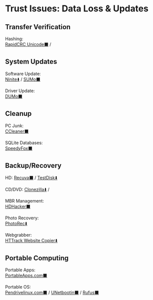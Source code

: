 # Trust Issues: Data Loss & Updates

## Transfer Verification

Hashing:  
	[RapidCRC Unicode⬛](http://www.ov2.eu/programs/rapidcrc-unicode) / 


## System Updates

Software Update:  
	[Ninite⬇️](https://ninite.com/) / 
	[SUMo⬛](https://kcsoftwares.com/?sumo)

Driver Update:  
	[DUMo⬛](https://kcsoftwares.com/?dumo)

## Cleanup

PC Junk:  
	[CCleaner⬛](https://www.ccleaner.com/)

SQLite Databases:  
	[SpeedyFox⬛](https://www.crystalidea.com/speedyfox)

## Backup/Recovery

HD:
	[Recuva⬛](https://www.ccleaner.com/recuva) / 
	[TestDisk⬇️](https://www.cgsecurity.org/wiki/TestDisk)

CD/DVD:
	[Clonezilla⬇️](https://clonezilla.org/) / 

MBR Management:  
	[HDHacker⬛](http://dimio.altervista.org/eng/#HDHacker)

Photo Recovery:  
	[PhotoRec⬇️](https://www.cgsecurity.org/wiki/PhotoRec)

Webgrabber:  
	[HTTrack Website Copier⬇️](https://www.httrack.com/)


## Portable Computing

Portable Apps:  
	[PortableApps.com⬛](https://portableapps.com/)
	
Portable OS:  
	[Pendrivelinux.com⬛](https://www.pendrivelinux.com/) / 
	[UNetbootin⬛](https://unetbootin.github.io/) / 
	[Rufus⬛](https://rufus.ie/)

